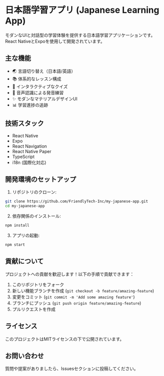 # 日本語学習アプリ (Japanese Learning App)

モダンなUIと対話型の学習体験を提供する日本語学習アプリケーションです。React NativeとExpoを使用して開発されています。

## 主な機能

- 🌏 言語切り替え（日本語/英語）
- 📚 体系的なレッスン構成
- 🎯 インタラクティブなクイズ
- 🎤 音声認識による発音練習
- ✨ モダンなマテリアルデザインUI
- 📊 学習進捗の追跡

## 技術スタック

- React Native
- Expo
- React Navigation
- React Native Paper
- TypeScript
- i18n (国際化対応)

## 開発環境のセットアップ

1. リポジトリのクローン:
```bash
git clone https://github.com/FriendlyTech-Inc/my-japanese-app.git
cd my-japanese-app
```

2. 依存関係のインストール:
```bash
npm install
```

3. アプリの起動:
```bash
npm start
```

## 貢献について

プロジェクトへの貢献を歓迎します！以下の手順で貢献できます：

1. このリポジトリをフォーク
2. 新しい機能ブランチを作成 (`git checkout -b feature/amazing-feature`)
3. 変更をコミット (`git commit -m 'Add some amazing feature'`)
4. ブランチにプッシュ (`git push origin feature/amazing-feature`)
5. プルリクエストを作成

## ライセンス

このプロジェクトはMITライセンスの下で公開されています。

## お問い合わせ

質問や提案がありましたら、Issuesセクションに投稿してください。 